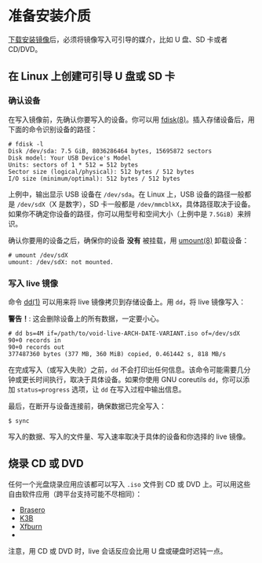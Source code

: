 # 准备安装介质

[下载安装镜像](../index.md#下载安装镜像)后，必须将镜像写入可引导的媒介，比如 U 盘、SD 卡或者 CD/DVD。

## 在 Linux 上创建可引导 U 盘或 SD 卡

###  确认设备

在写入镜像前，先确认你要写入的设备。你可以用 [fdisk(8)](https://man.voidlinux.org/man8/fdisk.8)。插入存储设备后，用下面的命令识别设备的路径：

```
# fdisk -l
Disk /dev/sda: 7.5 GiB, 8036286464 bytes, 15695872 sectors
Disk model: Your USB Device's Model
Units: sectors of 1 * 512 = 512 bytes
Sector size (logical/physical): 512 bytes / 512 bytes
I/O size (minimum/optimal): 512 bytes / 512 bytes
```

上例中，输出显示 USB 设备在 `/dev/sda`。在 Linux 上，USB 设备的路径一般都是 `/dev/sdX`（X 是数字），SD 卡一般都是 `/dev/mmcblkX`，具体路径取决于设备。如果你不确定你设备的路径，你可以用型号和空间大小（上例中是 `7.5GiB`）来辨识。


确认你要用的设备之后，确保你的设备 **没有** 被挂载，用 [umount(8)](https://man.voidlinux.org/man8/umount.8) 卸载设备：

```
# umount /dev/sdX
umount: /dev/sdX: not mounted.
```

### 写入 live 镜像


命令 [dd(1)](https://man.voidlinux.org/man1/dd.1)  可以用来将 live 镜像拷贝到存储设备上。用 `dd`，将 live 镜像写入：

**警告！**: 这会删除设备上的所有数据，一定要小心。

```
# dd bs=4M if=/path/to/void-live-ARCH-DATE-VARIANT.iso of=/dev/sdX
90+0 records in
90+0 records out
377487360 bytes (377 MB, 360 MiB) copied, 0.461442 s, 818 MB/s
```

在完成写入（或写入失败）之前，`dd` 不会打印出任何信息。该命令可能需要几分钟或更长时间执行，取决于具体设备。如果你使用 GNU coreutils `dd`，你可以添加 `status=progress` 选项，让 `dd` 在写入过程中输出信息。

最后，在断开与设备连接前，确保数据已完全写入：

```
$ sync
```
写入的数据、写入的文件量、写入速率取决于具体的设备和你选择的 live 镜像。

## 烧录 CD 或 DVD

任何一个光盘烧录应用应该都可以写入 `.iso` 文件到 CD 或 DVD 上。可以用这些自由软件应用（跨平台支持可能不尽相同）：

- [Brasero](https://wiki.gnome.org/Apps/Brasero/)
- [K3B](https://userbase.kde.org/K3b)
- [Xfburn](https://docs.xfce.org/apps/xfburn/start)
- 
注意，用 CD 或 DVD 时，live 会话反应会比用 U 盘或硬盘时迟钝一点。
